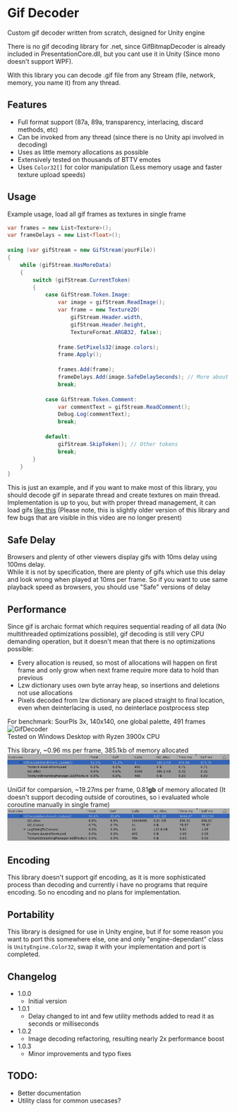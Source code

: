 # Gif Decoder

Custom gif decoder written from scratch, designed for Unity engine

There is no gif decoding library for .net, since GifBitmapDecoder is already included in PresentationCore.dll,
but you cant use it in Unity (Since mono doesn't support WPF).

With this library you can decode .gif file from any Stream (file, network, memory, you name it) from any thread.

Features
- 
- Full format support (87a, 89a, transparency, interlacing, discard methods, etc)
- Can be invoked from any thread (since there is no Unity api involved in decoding)
- Uses as little memory allocations as possible
- Extensively tested on thousands of BTTV emotes
- Uses `Color32[]` for color manipulation (Less memory usage and faster texture upload speeds)

Usage
-
Example usage, load all gif frames as textures in single frame
```c#
var frames = new List<Texture>();
var frameDelays = new List<float>();

using (var gifStream = new GifStream(yourFile))
{
    while (gifStream.HasMoreData)
    {
        switch (gifStream.CurrentToken)
        {
            case GifStream.Token.Image:
                var image = gifStream.ReadImage();
                var frame = new Texture2D(
                    gifStream.Header.width, 
                    gifStream.Header.height, 
                    TextureFormat.ARGB32, false); 

                frame.SetPixels32(image.colors);
                frame.Apply();

                frames.Add(frame);
                frameDelays.Add(image.SafeDelaySeconds); // More about SafeDelay below
                break;
            
            case GifStream.Token.Comment:
                var commentText = gifStream.ReadComment();
                Debug.Log(commentText);
                break;

            default:
                gifStream.SkipToken(); // Other tokens
                break;
        }
    }
}
```
This is just an example, and if you want to make most of this library, you should decode gif in separate thread and create textures on main thread.  
Implementation is up to you, but with proper thread management, it can load gifs [like this](https://www.youtube.com/watch?v=KfJb97aV_oc) (Please note, this is slightly older version of this library and few bugs that are visible in this video are no longer present)

Safe Delay
-
Browsers and plenty of other viewers display gifs with 10ms delay using 100ms delay.  
While it is not by specification, there are plenty of gifs which use this delay and look wrong when played at 10ms per frame.
So if you want to use same playback speed as browsers, you should use "Safe" versions of delay

Performance
-
Since gif is archaic format which requires sequential reading of all data (No multithreaded optimizations possible), gif decoding is still very CPU demanding operation, but it doesn't mean that there is no optimizations possible:
- Every allocation is reused, so most of allocations will happen on first frame and only grow when next frame require more data to hold than previous
- Lzw dictionary uses own byte array heap, so insertions and deletions not use allocations
- Pixels decoded from lzw dictionary are placed straight to final location, even when deinterlacing is used, no deinterlace postprocess step

For benchmark: SourPls 3x, 140x140, one global palette, 491 frames  
![GifDecoder](https://cdn.betterttv.net/emote/566ca38765dbbdab32ec0560/3x)  
Tested on Windows Desktop with Ryzen 3900x CPU

This library, ~0.96 ms per frame, 385.1kb of memory allocated
![GifDecoder](.Images/GifDecoderBench.png)

UniGif for comparsion, ~19.27ms per frame, 0.81**gb** of memory allocated
(It doesn't support decoding outside of coroutines, so i evaluated whole coroutine manually in single frame)  
![UniGif](.Images/UniGifBench.png)

Encoding
-
This library doesn't support gif encoding, as it is more sophisticated process than decoding and currently 
i have no programs that require encoding. So no encoding and no plans for implementation.

Portability
-
This library is designed for use in Unity engine, but if for some reason you want to port this somewhere else, 
one and only "engine-dependant" class is `UnityEngine.Color32`, swap it with your implementation and port is completed. 

Changelog
-
- 1.0.0
  - Initial version
- 1.0.1
  - Delay changed to int and few utility methods added to read it as seconds or milliseconds
- 1.0.2
  - Image decoding refactoring, resulting nearly 2x performance boost
- 1.0.3
  - Minor improvements and typo fixes

TODO:
-
- Better documentation
- Utility class for common usecases?
